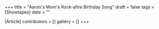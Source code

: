 +++
title = "Aaron's Mom's Rock-afire Birthday Song"
draft = false
tags = [Showtapes]
date = ""

[Article]
contributors = []
gallery = []
+++